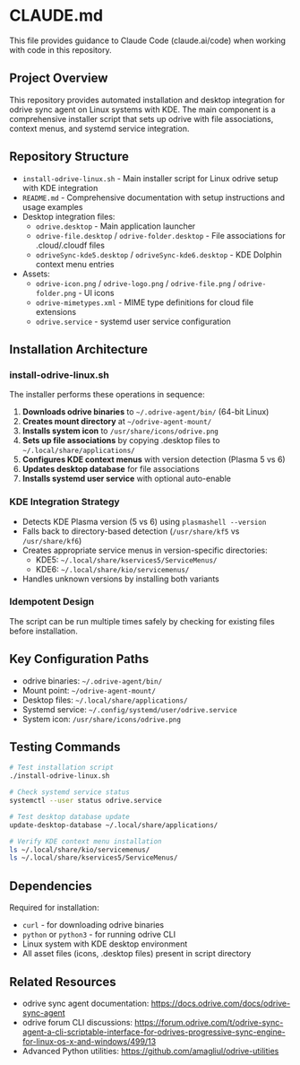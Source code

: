 # CLAUDE.md

This file provides guidance to Claude Code (claude.ai/code) when working with code in this repository.

## Project Overview

This repository provides automated installation and desktop integration for odrive sync agent on Linux systems with KDE. The main component is a comprehensive installer script that sets up odrive with file associations, context menus, and systemd service integration.

## Repository Structure

- `install-odrive-linux.sh` - Main installer script for Linux odrive setup with KDE integration
- `README.md` - Comprehensive documentation with setup instructions and usage examples
- Desktop integration files:
  - `odrive.desktop` - Main application launcher
  - `odrive-file.desktop` / `odrive-folder.desktop` - File associations for .cloud/.cloudf files
  - `odriveSync-kde5.desktop` / `odriveSync-kde6.desktop` - KDE Dolphin context menu entries
- Assets:
  - `odrive-icon.png` / `odrive-logo.png` / `odrive-file.png` / `odrive-folder.png` - UI icons
  - `odrive-mimetypes.xml` - MIME type definitions for cloud file extensions
  - `odrive.service` - systemd user service configuration

## Installation Architecture

### install-odrive-linux.sh
The installer performs these operations in sequence:

1. **Downloads odrive binaries** to `~/.odrive-agent/bin/` (64-bit Linux)
2. **Creates mount directory** at `~/odrive-agent-mount/`
3. **Installs system icon** to `/usr/share/icons/odrive.png`
4. **Sets up file associations** by copying .desktop files to `~/.local/share/applications/`
5. **Configures KDE context menus** with version detection (Plasma 5 vs 6)
6. **Updates desktop database** for file associations
7. **Installs systemd user service** with optional auto-enable

### KDE Integration Strategy
- Detects KDE Plasma version (5 vs 6) using `plasmashell --version`
- Falls back to directory-based detection (`/usr/share/kf5` vs `/usr/share/kf6`)
- Creates appropriate service menus in version-specific directories:
  - KDE5: `~/.local/share/kservices5/ServiceMenus/`  
  - KDE6: `~/.local/share/kio/servicemenus/`
- Handles unknown versions by installing both variants

### Idempotent Design
The script can be run multiple times safely by checking for existing files before installation.

## Key Configuration Paths

- odrive binaries: `~/.odrive-agent/bin/`
- Mount point: `~/odrive-agent-mount/`
- Desktop files: `~/.local/share/applications/`
- Systemd service: `~/.config/systemd/user/odrive.service`
- System icon: `/usr/share/icons/odrive.png`

## Testing Commands

```bash
# Test installation script
./install-odrive-linux.sh

# Check systemd service status  
systemctl --user status odrive.service

# Test desktop database update
update-desktop-database ~/.local/share/applications/

# Verify KDE context menu installation
ls ~/.local/share/kio/servicemenus/
ls ~/.local/share/kservices5/ServiceMenus/
```

## Dependencies

Required for installation:
- `curl` - for downloading odrive binaries
- `python` or `python3` - for running odrive CLI
- Linux system with KDE desktop environment
- All asset files (icons, .desktop files) present in script directory

## Related Resources

- odrive sync agent documentation: https://docs.odrive.com/docs/odrive-sync-agent
- odrive forum CLI discussions: https://forum.odrive.com/t/odrive-sync-agent-a-cli-scriptable-interface-for-odrives-progressive-sync-engine-for-linux-os-x-and-windows/499/13
- Advanced Python utilities: https://github.com/amagliul/odrive-utilities